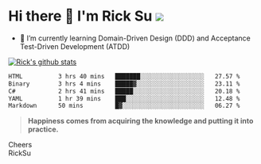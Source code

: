 # Hi there 👋 I'm Rick Su ![](https://komarev.com/ghpvc/?username=ricksu978)
<!--
**ricksu978/ricksu978** is a ✨ _special_ ✨ repository because its `README.md` (this file) appears on your GitHub profile.

Here are some ideas to get you started:

- 🔭 I’m currently working on ...
-->
- 🌱 I’m currently learning Domain-Driven Design (DDD) and Acceptance Test-Driven Development (ATDD)
<!--
- 👯 I’m looking to collaborate on ...
- 🤔 I’m looking for help with ...
- 💬 Ask me about ...
- 📫 How to reach me: ...
- 😄 Pronouns: ...
- ⚡ Fun fact: ...
-->
[![Rick's github stats](https://github-readme-stats.vercel.app/api?username=ricksu978&theme=dark)](https://github.com/ricksu978/ricksu978)

<!--START_SECTION:waka-->

```txt
HTML          3 hrs 40 mins   ███████░░░░░░░░░░░░░░░░░░   27.57 %
Binary        3 hrs 4 mins    █████▓░░░░░░░░░░░░░░░░░░░   23.11 %
C#            2 hrs 41 mins   █████░░░░░░░░░░░░░░░░░░░░   20.18 %
YAML          1 hr 39 mins    ███░░░░░░░░░░░░░░░░░░░░░░   12.48 %
Markdown      50 mins         █▓░░░░░░░░░░░░░░░░░░░░░░░   06.27 %
```

<!--END_SECTION:waka-->

> **Happiness comes from acquiring the knowledge and putting it into practice.**

Cheers  
RickSu 
